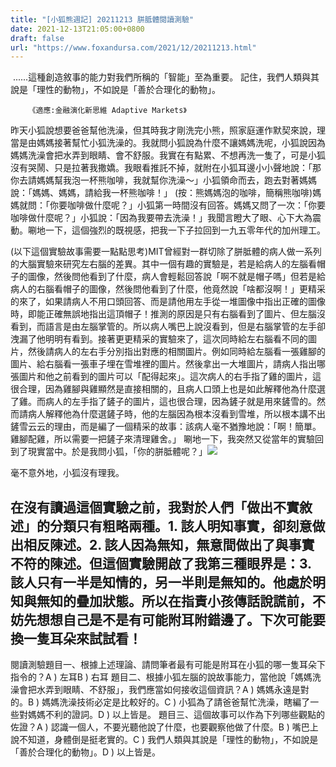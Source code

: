 ```yaml
---
title: "[小狐熊週記] 20211213 胼胝體閱讀測驗"
date: 2021-12-13T21:05:00+0800
draft: false
url: "https://www.foxandursa.com/2021/12/20211213.html"
---
```




 ......這種創造敘事的能力對我們所稱的「智能」至為重要。 記住，我們人類與其說是「理性的動物」，不如說是「善於合理化的動物」。

        《適應:金融演化新思維 Adaptive Markets》




昨天小狐說想要爸爸幫他洗澡，但其時我才剛洗完小熊，照家庭運作默契來說，理當是由媽媽接著幫忙小狐洗澡的。我就問小狐說為什麼不讓媽媽洗呢，小狐說因為媽媽洗澡會把水弄到眼睛、會不舒服。我實在有點累、不想再洗一隻了，可是小狐沒有哭鬧、只是拉著我撒嬌。我眼看推託不掉，就附在小狐耳邊小小聲地說：「那你去請媽媽幫我泡一杯熊咖啡，我就幫你洗澡～」小狐領命而去，跑去對著媽媽說：「媽媽、媽媽，請給我一杯熊咖啡！」 (按：熊媽媽泡的咖啡，簡稱熊咖啡)媽媽就問：「你要咖啡做什麼呢？」小狐第一時間沒有回答。媽媽又問了一次：「你要咖啡做什麼呢？」小狐說：「因為我要帶去洗澡！」我聞言瞪大了眼、心下大為震動。唰地一下，這個強烈的既視感，把我一下子拉回到一九五零年代的加州理工。

(以下這個實驗故事需要一點點思考)MIT曾經對一群切除了胼胝體的病人做一系列的大腦實驗來研究左右腦的差異。其中一個有趣的實驗是，若是給病人的左腦看帽子的圖像，然後問他看到了什麼，病人會輕鬆回答說「啊不就是帽子嗎」但若是給病人的右腦看帽子的圖像，然後問他看到了什麼，他竟然說「啥都沒啊！」更精采的來了，如果請病人不用口頭回答、而是請他用左手從一堆圖像中指出正確的圖像時，即能正確無誤地指出這頂帽子！推測的原因是只有右腦看到了圖片、但左腦沒看到，而語言是由左腦掌管的。所以病人嘴巴上說沒看到，但是右腦掌管的左手卻洩漏了他明明有看到。接著更更精采的實驗來了，這次同時給左右腦看不同的圖片，然後請病人的左右手分別指出對應的相關圖片。例如同時給左腦看一張雞腳的圖片、給右腦看一張車子埋在雪堆裡的圖片。然後拿出一大堆圖片，請病人指出哪張圖片和他之前看到的圖片可以「配得起來」。這次病人的右手指了雞的圖片，這很合理，因為雞腳與雞顯然是直接相關的，且病人口頭上也是如此解釋他為什麼選了雞。而病人的左手指了鏟子的圖片，這也很合理，因為鏟子就是用來鏟雪的。然而請病人解釋他為什麼選鏟子時，他的左腦因為根本沒看到雪堆，所以根本講不出鏟雪云云的理由，而是編了一個精采的故事：該病人毫不猶豫地說：「啊！簡單。雞腳配雞，所以需要一把鏟子來清理雞舍。」
唰地一下，我突然又從當年的實驗回到了現實當中。於是我問小狐，「你的胼胝體呢？」![]($https://blogger.googleusercontent.com/img/b/R29vZ2xl/AVvXsEjRugrGPR6goz4QwBnnQK7yHfSAHWCR1Ddm2Dgpkwp0beDT9B70KLArz0fiQSFrvGqHpB06v1Sf1Fi6GppGeP2-T3V7UPvNhxK8R3wk0Gr8TBknSSbx7H279jNxQdKSc88yGcO8j-KWyoM/)

毫不意外地，小狐沒有理我。

在沒有讀過這個實驗之前，我對於人們「做出不實敘述」的分類只有粗略兩種。1. 該人明知事實，卻刻意做出相反陳述。2. 該人因為無知，無意間做出了與事實不符的陳述。但這個實驗開啟了我第三種眼界是：3. 該人只有一半是知情的，另一半則是無知的。他處於明知與無知的疊加狀態。所以在指責小孩傳話說謊前，不妨先想想自己是不是有可能附耳附錯邊了。下次可能要換一隻耳朵來試試看！
---
閱讀測驗題目一、根據上述理論、請問筆者最有可能是附耳在小狐的哪一隻耳朵下指令的？A ) 左耳B ) 右耳
題目二、根據小狐左腦的說故事能力，當他說「媽媽洗澡會把水弄到眼睛、不舒服」，我們應當如何接收這個資訊？A ) 媽媽永遠是對的。B ) 媽媽洗澡技術必定是比較好的。C ) 小狐為了請爸爸幫忙洗澡，瞎編了一些對媽媽不利的證詞。D ) 以上皆是。
題目三、這個故事可以作為下列哪些觀點的佐證？A ) 認識一個人，不要光聽他說了什麼，也要觀察他做了什麼。B ) 嘴巴上說不知道，身體倒是挺老實的。C ) 我們人類與其說是「理性的動物」，不如說是「善於合理化的動物」。D ) 以上皆是。
